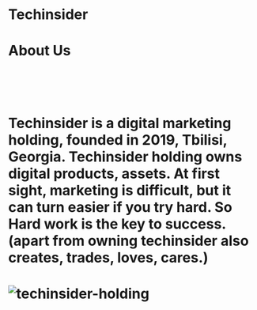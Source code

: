 # Techinsider
<h1>About Us<h1><br>
<h1>Techinsider is a digital marketing holding, founded in 2019, Tbilisi, Georgia. Techinsider holding owns digital products, assets. At first sight, marketing is difficult, but it can turn easier if you try hard. So Hard work is the key to success.(apart from owning techinsider also creates, trades, loves, cares.)<h1>
<img src="https://telegra.ph/file/1a249abce3124b793c440.jpg" alt="techinsider-holding">
  
  
